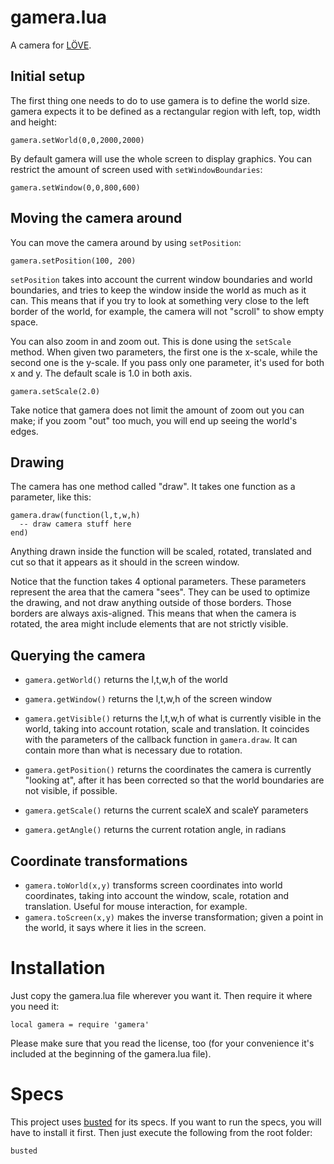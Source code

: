 gamera.lua
==========

A camera for [LÖVE](http://love2d.org).

Initial setup
-------------

The first thing one needs to do to use gamera is to define the world size. gamera expects it to be defined as a rectangular region with left, top, width and height:

    gamera.setWorld(0,0,2000,2000)

By default gamera will use the whole screen to display graphics. You can restrict the amount of screen used with `setWindowBoundaries`:

    gamera.setWindow(0,0,800,600)

Moving the camera around
------------------------

You can move the camera around by using `setPosition`:

    gamera.setPosition(100, 200)

`setPosition` takes into account the current window boundaries and world boundaries, and tries to keep the window inside the world as much as it can. This means that if you try to look at something very close to the left border of the world, for example, the camera will not "scroll" to show empty space.

You can also zoom in and zoom out. This is done using the `setScale` method. When given two parameters, the first one is the x-scale, while the second one is the y-scale. If you pass only one parameter, it's used for both x and y. The default scale is 1.0 in both axis.

    gamera.setScale(2.0)

Take notice that gamera does not limit the amount of zoom out you can make; if you zoom "out" too much, you will end up seeing the world's edges.

Drawing
-------

The camera has one method called "draw". It takes one function as a parameter, like this:

    gamera.draw(function(l,t,w,h)
      -- draw camera stuff here
    end)

Anything drawn inside the function will be scaled, rotated, translated and cut so that it appears as it should in the screen window.

Notice that the function takes 4 optional parameters. These parameters represent the area that the camera "sees". They can be used to optimize the drawing, and not draw anything outside of those borders. Those borders are always axis-aligned. This means that when the camera is rotated, the area might include elements that are not strictly visible.


Querying the camera
-------------------

* `gamera.getWorld()` returns the l,t,w,h of the world
* `gamera.getWindow()` returns the l,t,w,h of the screen window
* `gamera.getVisible()` returns the l,t,w,h of what is currently visible in the world, taking into account rotation, scale and translation. It coincides with the parameters of the callback function in `gamera.draw`. It can contain more than what is necessary due to rotation.

* `gamera.getPosition()` returns the coordinates the camera is currently "looking at", after it has been corrected so that the world boundaries are not visible, if possible.
* `gamera.getScale()` returns the current scaleX and scaleY parameters
* `gamera.getAngle()` returns the current rotation angle, in radians

Coordinate transformations
--------------------------

* `gamera.toWorld(x,y)` transforms screen coordinates into world coordinates, taking into account the window, scale, rotation and translation. Useful for mouse interaction, for example.
* `gamera.toScreen(x,y)` makes the inverse transformation; given a point in the world, it says where it lies in the screen.


Installation
============

Just copy the gamera.lua file wherever you want it. Then require it where you need it:

    local gamera = require 'gamera'

Please make sure that you read the license, too (for your convenience it's included at the beginning of the gamera.lua file).

Specs
=====

This project uses [busted](http://olivinelabs.com/busted/) for its specs. If you want to run the specs, you will have to install it first. Then just execute the following from the root folder:

    busted
